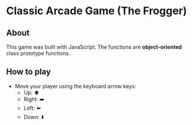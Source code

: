 # Classic Arcade Game (The Frogger)

## About

This game was built with JavaScript. The functions are **object-oriented** class prototype functions.

## How to play

- Move your player using the keyboard arrow keys:
    - Up: ⬆️
    - Right: ➡️
    - Left: ⬅️
    - Down: ⬇️
